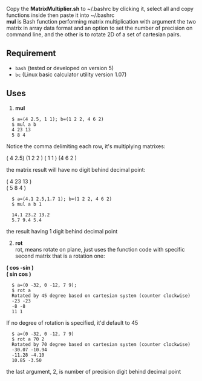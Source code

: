 Copy the **MatrixMultiplier.sh** to ~/.bashrc by clicking it, select all and copy functions inside then paste it into ~/.bashrc   
**mul** is Bash function performing matrix multiplication with argument the two matrix in array data format and an option to set the number of precision on command line, and the other is to rotate 2D of a set of cartesian pairs.  

## Requirement  
  - `bash` (tested or developed on version 5)  
  - `bc` (Linux basic calculator utility version 1.07)   

## Uses
1. **mul**

```
  $ a=(4 2.5, 1 1); b=(1 2 2, 4 6 2)   
  $ mul a b   
  4 23 13   
  5 8 4
 ```   

Notice the comma delimiting each row, it's multiplying matrixes:   

( 4  2.5)   (1  2  2 ) 
( 1  1   )   (4  6  2 )   

the matrix result will have no digit behind decimal point:   

( 4 23 13 )   
( 5  8   4  )  

```
  $ a=(4.1 2.5,1.7 1); b=(1 2 2, 4 6 2)
  $ mul a b 1

  14.1 23.2 13.2   
  5.7 9.4 5.4
```

the result having 1 digit behind decimal point   

2. **rot**   
rot, means rotate on plane, just uses the function code with specific second matrix that is a rotation one:  

**( cos -sin )   
( sin  cos )**

```
  $ a=(0 -32, 0 -12, 7 9);   
  $ rot a  
  Rotated by 45 degree based on cartesian system (counter clockwise)  
  -23 -23  
  -8 -8  
  11 1
```  

If no degree of rotation is specified, it'd default to 45   

```
  $ a=(0 -32, 0 -12, 7 9)   
  $ rot a 70 2   
  Rotated by 70 degree based on cartesian system (counter clockwise)   
  -30.07 -10.94  
  -11.28 -4.10  
  10.85 -3.50
```

the last argument, 2, is number of precision digit behind decimal point 
